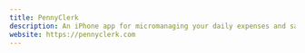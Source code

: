 ```yaml
---
title: PennyClerk
description: An iPhone app for micromanaging your daily expenses and savings. Sign up for free. Also available as a web app.
website: https://pennyclerk.com
---
```

